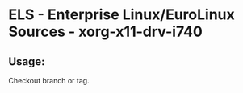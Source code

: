 # ELS - Enterprise Linux/EuroLinux Sources - xorg-x11-drv-i740 
## Usage:
  Checkout branch or tag.
